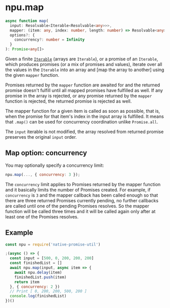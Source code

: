 # npu.map

```ts
async function map(
  input: Resolvable<Iterable<Resolvable<any>>>,
  mapper: (item: any, index: number, length: number) => Resolvable<any>,
  options?: {
    concurrency?: number = Infinity
  }
): Promise<any[]>
```

Given a finite [`Iterable`][1] (arrays are `Iterable`), or a promise of an `Iterable`, which produces promises
(or a mix of promises and values), iterate over all the values in the `Iterable`
into an array and [map the array to another] using the given `mapper` function.

Promises returned by the `mapper` function are awaited for and the returned promise
doesn't fulfill until all mapped promises have fulfilled as well. If any promise in
the array is rejected, or any promise returned by the `mapper` function is rejected,
the returned promise is rejected as well.

The mapper function for a given item is called as soon as possible, that is, when
the promise for that item's index in the input array is fulfilled. It means that `.map()`
can be used for concurrency coordination unlike `Promise.all`.

The `input` iterable is not modified, the array resolved from returned promise preserves
the original `input` order.


## Map option: concurrency

You may optionally specify a concurrency limit:

```js
npu.map(..., { concurrency: 3 });
```

The `concurrency` limit applies to Promises returned by the mapper function and it basically
limits the number of Promises created. For example, if `concurrency` is `3` and the mapper
callback has been called enough so that there are three returned Promises currently pending,
no further callbacks are called until one of the pending Promises resolves. So the mapper
function will be called three times and it will be called again only after at least one
of the Promises resolves.


## Example

```js
const npu = require('native-promise-util')

;(async () => {
  const input = [500, 0, 200, 200, 200]
  const finishedList = []
  await npu.map(input, async item => {
    await npu.delay(item)
    finishedList.push(item)
    return item
  }, { concurrency: 2 })
  // Print [ 0, 200, 200, 500, 200 ]
  console.log(finishedList)
})()
```



[1]: https://developer.mozilla.org/en-US/docs/Web/JavaScript/Reference/Iteration_protocols
[2]: https://en.wikipedia.org/wiki/Map_%28higher-order_function%29
